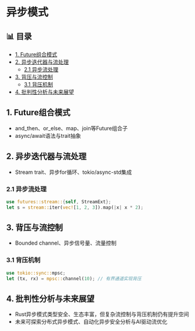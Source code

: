 ﻿# 异步模式


## 📊 目录

- [1. Future组合模式](#1-future组合模式)
- [2. 异步迭代器与流处理](#2-异步迭代器与流处理)
  - [2.1 异步流处理](#21-异步流处理)
- [3. 背压与流控制](#3-背压与流控制)
  - [3.1 背压机制](#31-背压机制)
- [4. 批判性分析与未来展望](#4-批判性分析与未来展望)


## 1. Future组合模式

- and_then、or_else、map、join等Future组合子
- async/await语法与trait抽象

## 2. 异步迭代器与流处理

- Stream trait、异步for循环、tokio/async-std集成

### 2.1 异步流处理

```rust
use futures::stream::{self, StreamExt};
let s = stream::iter(vec![1, 2, 3]).map(|x| x * 2);
```

## 3. 背压与流控制

- Bounded channel、异步信号量、流量控制

### 3.1 背压机制

```rust
use tokio::sync::mpsc;
let (tx, rx) = mpsc::channel(10); // 有界通道实现背压
```

## 4. 批判性分析与未来展望

- Rust异步模式类型安全、生态丰富，但复杂流控制与背压机制仍有提升空间
- 未来可探索分布式异步模式、自动化异步安全分析与AI驱动流优化
